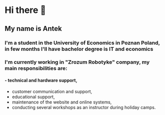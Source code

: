 # Hi there 👋

## My name is Antek
### I'm a student in the University of Economics in Poznan Poland, in few months I'll have bachelor degree is IT and economics
### I'm currently working in "Zrozum Robotyke" company, my main responsibilities are:
#### - technical and hardware support,
- customer communication and support,
- educational support,
- maintenance of the website and online systems,
- conducting several workshops as an instructor during holiday camps.

